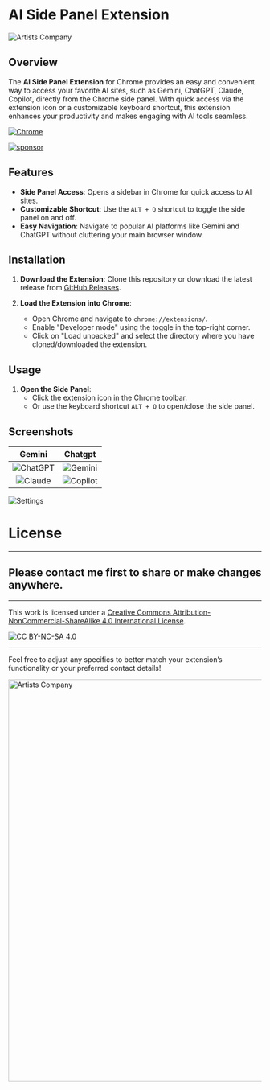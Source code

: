 
# AI Side Panel Extension

![Artists Company](https://raw.githubusercontent.com/creosB/AI-Side-Panel-Extension/refs/heads/main/Images/1.png)

## Overview

The **AI Side Panel Extension** for Chrome provides an easy and convenient way to access your favorite AI sites, such as Gemini, ChatGPT, Claude, Copilot, directly from the Chrome side panel. With quick access via the extension icon or a customizable keyboard shortcut, this extension enhances your productivity and makes engaging with AI tools seamless.


[![Chrome](https://user-images.githubusercontent.com/53124886/111952712-34f12300-8aee-11eb-9fdd-ad579a1eb235.png)](https://chromewebstore.google.com/detail/ai-side-panel/icapcpllhdnnpcmfdcgpnbgchfenmjmg)
 
[![sponsor](https://www.buymeacoffee.com/assets/img/custom_images/orange_img.png)](https://www.buymeacoffee.com/creos)

## Features

- **Side Panel Access**: Opens a sidebar in Chrome for quick access to AI sites.
- **Customizable Shortcut**: Use the `ALT + Q` shortcut to toggle the side panel on and off.
- **Easy Navigation**: Navigate to popular AI platforms like Gemini and ChatGPT without cluttering your main browser window.

## Installation

1. **Download the Extension**: Clone this repository or download the latest release from [GitHub Releases](https://github.com/creosB/AI-Side-Panel-Extension/releases/tag/release).
2. **Load the Extension into Chrome**:

   - Open Chrome and navigate to `chrome://extensions/`.
   - Enable "Developer mode" using the toggle in the top-right corner.
   - Click on "Load unpacked" and select the directory where you have cloned/downloaded the extension.

## Usage

1. **Open the Side Panel**:
   - Click the extension icon in the Chrome toolbar.
   - Or use the keyboard shortcut `ALT + Q` to open/close the side panel.

## Screenshots
Gemini            |  Chatgpt
:-------------------------:|:-------------------------:
![ChatGPT](https://raw.githubusercontent.com/creosB/AI-Side-Panel-Extension/refs/heads/main/Images/2.png) | ![Gemini](https://raw.githubusercontent.com/creosB/AI-Side-Panel-Extension/refs/heads/main/Images/3.png)
![Claude](https://raw.githubusercontent.com/creosB/AI-Side-Panel-Extension/refs/heads/main/Images/4.png) | ![Copilot](https://raw.githubusercontent.com/creosB/AI-Side-Panel-Extension/refs/heads/main/Images/5.png)
![Settings](https://raw.githubusercontent.com/creosB/AI-Side-Panel-Extension/refs/heads/main/Images/6.png)

# License

---

## Please contact me first to share or make changes anywhere.
***
This work is licensed under a
[Creative Commons Attribution-NonCommercial-ShareAlike 4.0 International License][cc-by-nc-sa].

[![CC BY-NC-SA 4.0][cc-by-nc-sa-image]][cc-by-nc-sa]

[cc-by-nc-sa]: http://creativecommons.org/licenses/by-nc-sa/4.0/
[cc-by-nc-sa-image]: https://licensebuttons.net/l/by-nc-sa/4.0/88x31.png
[cc-by-nc-sa-shield]: https://img.shields.io/badge/License-CC%20BY--NC--SA%204.0-lightgrey.svg
***

Feel free to adjust any specifics to better match your extension’s functionality or your preferred contact details!

<a href="https://artistscompany.net/">
  <img src="https://raw.githubusercontent.com/creosB/presentation/main/background.png" alt="Artists Company" width="800">
</a>
